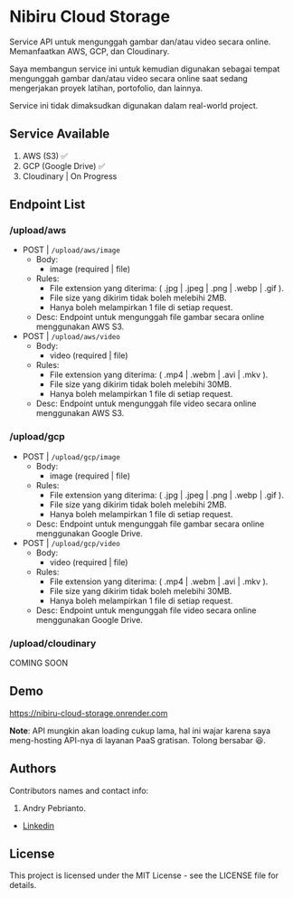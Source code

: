 # Nibiru Cloud Storage

Service API untuk mengunggah gambar dan/atau video secara online. Memanfaatkan AWS, GCP, dan Cloudinary.

Saya membangun service ini untuk kemudian digunakan sebagai tempat mengunggah gambar dan/atau video secara online saat sedang mengerjakan proyek latihan, portofolio, dan lainnya.

Service ini tidak dimaksudkan digunakan dalam real-world project.

## Service Available

1. AWS (S3) ✅
2. GCP (Google Drive) ✅
3. Cloudinary | On Progress

## Endpoint List

### /upload/aws

- POST | `/upload/aws/image`
  - Body:
    - image (required | file)
  - Rules:
    - File extension yang diterima: ( .jpg | .jpeg | .png | .webp | .gif ).
    - File size yang dikirim tidak boleh melebihi 2MB.
    - Hanya boleh melampirkan 1 file di setiap request.
  - Desc: Endpoint untuk mengunggah file gambar secara online menggunakan AWS S3.
- POST | `/upload/aws/video`
  - Body:
    - video (required | file)
  - Rules:
    - File extension yang diterima: ( .mp4 | .webm | .avi | .mkv ).
    - File size yang dikirim tidak boleh melebihi 30MB.
    - Hanya boleh melampirkan 1 file di setiap request.
  - Desc: Endpoint untuk mengunggah file video secara online menggunakan AWS S3.

### /upload/gcp

- POST | `/upload/gcp/image`
  - Body:
    - image (required | file)
  - Rules:
    - File extension yang diterima: ( .jpg | .jpeg | .png | .webp | .gif ).
    - File size yang dikirim tidak boleh melebihi 2MB.
    - Hanya boleh melampirkan 1 file di setiap request.
  - Desc: Endpoint untuk mengunggah file gambar secara online menggunakan Google Drive.
- POST | `/upload/gcp/video`
  - Body:
    - video (required | file)
  - Rules:
    - File extension yang diterima: ( .mp4 | .webm | .avi | .mkv ).
    - File size yang dikirim tidak boleh melebihi 30MB.
    - Hanya boleh melampirkan 1 file di setiap request.
  - Desc: Endpoint untuk mengunggah file video secara online menggunakan Google Drive.

### /upload/cloudinary

COMING SOON

## Demo

https://nibiru-cloud-storage.onrender.com

<b>Note</b>: API mungkin akan loading cukup lama, hal ini wajar karena saya meng-hosting API-nya di layanan PaaS gratisan. Tolong bersabar 😆.

## Authors

Contributors names and contact info:

1. Andry Pebrianto.

- [Linkedin](https://www.linkedin.com/in/andry-pebrianto)

## License

This project is licensed under the MIT License - see the LICENSE file for details.
